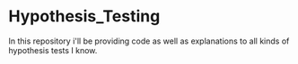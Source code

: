 # Hypothesis_Testing
In this repository i'll be providing code as well as explanations to all kinds of hypothesis tests I know.
